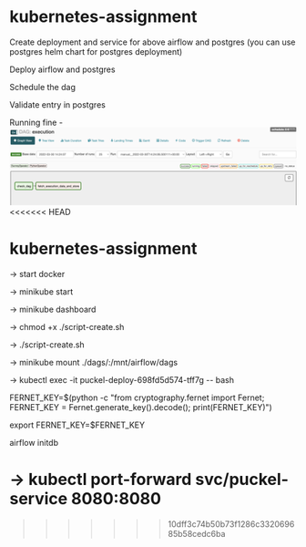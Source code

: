 # kubernetes-assignment


Create deployment and service for above airflow and postgres (you can use postgres helm chart for postgres deployment)

Deploy airflow and postgres

Schedule the dag

Validate entry in postgres


Running fine - 
![Image](https://github.com/Satyaprkash-Sigmoid/Kubernetes-assignment/blob/master/Airflow_running_on_Kubernetes.png)
<<<<<<< HEAD


# kubernetes-assignment
-> start docker

-> minikube start 

-> minikube dashboard

-> chmod +x ./script-create.sh 

-> ./script-create.sh

-> minikube mount ./dags/:/mnt/airflow/dags

-> kubectl exec -it puckel-deploy-698fd5d574-tff7g -- bash 

FERNET_KEY=$(python -c "from cryptography.fernet import Fernet; FERNET_KEY = Fernet.generate_key().decode(); print(FERNET_KEY)")

export FERNET_KEY=$FERNET_KEY

airflow initdb

-> kubectl port-forward svc/puckel-service 8080:8080 
=======
>>>>>>> 10dff3c74b50b73f1286c332069685b58cedc6ba
